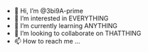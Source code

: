- 👋 Hi, I’m @3bi9A-prime
- 👀 I’m interested in EVERYTHING
- 🌱 I’m currently learning ANYTHING
- 💞️ I’m looking to collaborate on THATTHING
- 📫 How to reach me ...

<!---
3bi9A-prime/3bi9A-prime is a ✨ special ✨ repository because its `README.md` (this file) appears on your GitHub profile.
You can click the Preview link to take a look at your changes.
--->

